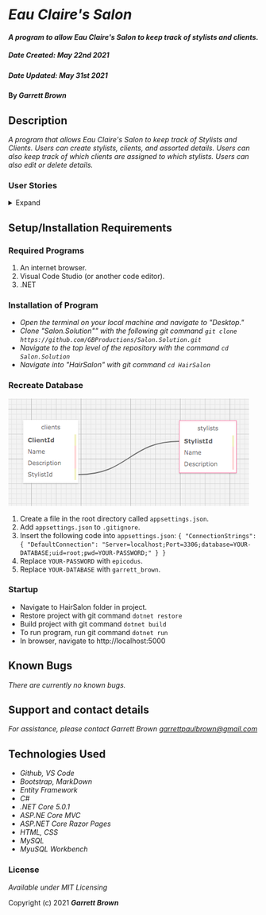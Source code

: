 # _Eau Claire's Salon_

#### _A program to allow Eau Claire's Salon to keep track of stylists and clients._
##### _Date Created: May 22nd 2021_
##### _Date Updated: May 31st 2021_

#### By _**Garrett Brown**_

## Description
_A program that allows Eau Claire's Salon to keep track of Stylists and Clients. Users can create stylists, clients, and assorted details. Users can also keep track of which clients are assigned to which stylists. Users can also edit or delete details._

### User Stories

<details>
    <summary>Expand</summary>

#### User Stories
* _As the salon owner, I need to be able to see a list of all stylists._
* _As the salon owner, I need to be able to select a stylist, see their details, and see a list of all clients that belong to that stylist._
* _As the salon owner, I need to add new stylists to our system when they are hired._
* _As the salon owner, I need to be able to add new clients to a specific stylist. I should not be able to add a client if no stylists have been added._

</details>

## Setup/Installation Requirements

### Required Programs
1. An internet browser.
2. Visual Code Studio (or another code editor).
3. .NET


### Installation of Program
* _Open the terminal on your local machine and navigate to "Desktop."_
* _Clone "Salon.Solution"" with the following git command `git clone https://github.com/GBProductions/Salon.Solution.git`_
* _Navigate to the top level of the repository with the command `cd Salon.Solution`_
* _Navigate into "HairSalon" with git command `cd HairSalon`_


### Recreate Database
![Schema](HairSalon/assets/images/tables.png)

1. Create a file in the root directory called `appsettings.json`. 
2. Add `appsettings.json` to `.gitignore`.
3. Insert the following code into `appsettings.json`:
    `{
        "ConnectionStrings": {
            "DefaultConnection": "Server=localhost;Port=3306;database=YOUR-DATABASE;uid=root;pwd=YOUR-PASSWORD;"
        }
    }`
4. Replace `YOUR-PASSWORD` with `epicodus`.
5. Replace `YOUR-DATABASE` with `garrett_brown`.

### Startup
* Navigate to HairSalon folder in project.
* Restore project with git command `dotnet restore`
* Build project with git command `dotnet build`
* To run program, run git command `dotnet run`
* In browser, navigate to http://localhost:5000 

## Known Bugs

_There are currently no known bugs._

## Support and contact details

_For assistance, please contact Garrett Brown <garrettpaulbrown@gmail.com>_

## Technologies Used

* _Github, VS Code_
* _Bootstrap, MarkDown_
* _Entity Framework_
* _C#_
* _.NET Core 5.0.1_
* _ASP.NE Core MVC_
* _ASP.NET Core Razor Pages_
* _HTML, CSS_
* _MySQL_
* _MyuSQL Workbench_


### License

*Available under MIT Licensing*

Copyright (c) 2021 **_Garrett Brown_**


